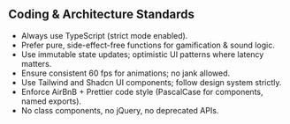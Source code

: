 ## Coding & Architecture Standards

- Always use TypeScript (strict mode enabled).  
- Prefer pure, side-effect-free functions for gamification & sound logic.  
- Use immutable state updates; optimistic UI patterns where latency matters.  
- Ensure consistent 60 fps for animations; no jank allowed.  
- Use Tailwind and Shadcn UI components; follow design system strictly.  
- Enforce AirBnB + Prettier code style (PascalCase for components, named exports).  
- No class components, no jQuery, no deprecated APIs.
